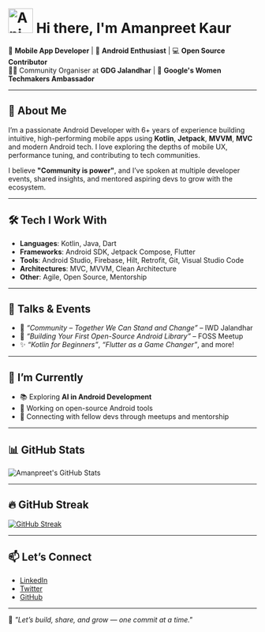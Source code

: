 # <img src="https://iam-weijie.github.io/wave/hand-emoji.svg" alt="Animated Emoji" width="50" height="50"> Hi there, I'm Amanpreet Kaur

🎯 **Mobile App Developer** | 💚 **Android Enthusiast** | 💻 **Open Source Contributor**  
👩‍💻 Community Organiser at **GDG Jalandhar** | 🌸 **Google's Women Techmakers Ambassador**  

---
## 🚀 About Me

I’m a passionate Android Developer with 6+ years of experience building intuitive, high-performing mobile apps using **Kotlin**, **Jetpack**, **MVVM**, **MVC** and modern Android tech. I love exploring the depths of mobile UX, performance tuning, and contributing to tech communities.

I believe **"Community is power"**, and I’ve spoken at multiple developer events, shared insights, and mentored aspiring devs to grow with the ecosystem.

---

## 🛠️ Tech I Work With

- **Languages**: Kotlin, Java, Dart  
- **Frameworks**: Android SDK, Jetpack Compose, Flutter  
- **Tools**: Android Studio, Firebase, Hilt, Retrofit, Git, Visual Studio Code 
- **Architectures**: MVC, MVVM, Clean Architecture  
- **Other**: Agile, Open Source, Mentorship  

---

## 📢 Talks & Events

- 🎤 *“Community – Together We Can Stand and Change”* – IWD Jalandhar
- 🧩 *“Building Your First Open-Source Android Library”* – FOSS Meetup
- ✨ *“Kotlin for Beginners”*, *“Flutter as a Game Changer”*, and more!

---

## 🌱 I’m Currently

- 📚 Exploring **AI in Android Development**
- 🧩 Working on open-source Android tools
- 🤝 Connecting with fellow devs through meetups and mentorship

---

## 📊 GitHub Stats

![Amanpreet's GitHub Stats](https://github-readme-stats.vercel.app/api?username=yourusername&show_icons=true&theme=radical)

---

## 🔥 GitHub Streak

[![GitHub Streak](https://streak-stats.demolab.com?user=kauramanp&theme=radical&border_radius=4.5)](https://git.io/streak-stats)

---

## 📫 Let’s Connect

- [LinkedIn](https://www.linkedin.com/in/kauramanp/)  
- [Twitter](https://x.com/kauramanp)  
- [GitHub](https://github.com/kauramanp)

---

💬 _"Let’s build, share, and grow — one commit at a time."_
